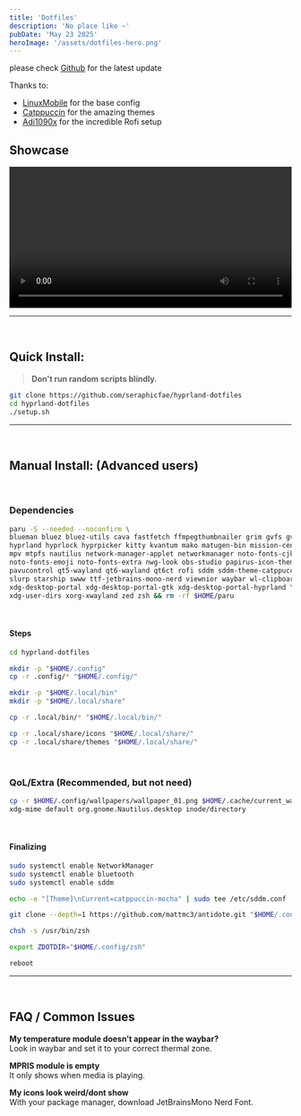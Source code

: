 ```yaml
---
title: 'Dotfiles'
description: 'No place like ~'
pubDate: 'May 23 2025'
heroImage: '/assets/dotfiles-hero.png'
---
```


please check <u>[Github](https://github.com/seraphicfae/hyprland-dotfiles)</u> for the latest update

Thanks to:
- <u>[LinuxMobile](https://github.com/linuxmobile)</u> for the base config
- <u>[Catppuccin](https://github.com/catppuccin)</u> for the amazing themes
- <u>[Adi1090x](https://github.com/adi1090x/rofi/)</u> for the incredible Rofi setup

## Showcase
<video controls width="100%" style="max-width: 1080px;">
  <source src="/assets/showcase.mp4" type="video/mp4">
  Your browser doesn’t support HTML5 video.
</video>

---

<br>

## Quick Install:
> **Don't run random scripts blindly.**

```bash
git clone https://github.com/seraphicfae/hyprland-dotfiles
cd hyprland-dotfiles
./setup.sh
```

---

<br>

## Manual Install: (Advanced users)

<br>

### Dependencies

```bash
paru -S --needed --noconfirm \
blueman bluez bluez-utils cava fastfetch ffmpegthumbnailer grim gvfs gvfs-mtp \
hyprland hyprlock hyprpicker kitty kvantum mako matugen-bin mission-center \
mpv mtpfs nautilus network-manager-applet networkmanager noto-fonts-cjk \
noto-fonts-emoji noto-fonts-extra nwg-look obs-studio papirus-icon-theme \
pavucontrol qt5-wayland qt6-wayland qt6ct rofi sddm sddm-theme-catppuccin \
slurp starship swww ttf-jetbrains-mono-nerd viewnior waybar wl-clipboard \
xdg-desktop-portal xdg-desktop-portal-gtk xdg-desktop-portal-hyprland \
xdg-user-dirs xorg-xwayland zed zsh && rm -rf $HOME/paru
```
<br>


#### Steps
```bash
cd hyprland-dotfiles

mkdir -p "$HOME/.config"
cp -r .config/* "$HOME/.config/"

mkdir -p "$HOME/.local/bin"
mkdir -p "$HOME/.local/share"

cp -r .local/bin/* "$HOME/.local/bin/"

cp -r .local/share/icons "$HOME/.local/share/"
cp -r .local/share/themes "$HOME/.local/share/"
```

<br>

### QoL/Extra (Recommended, but not need)
```bash
cp -r $HOME/.config/wallpapers/wallpaper_01.png $HOME/.cache/current_wallpaper
xdg-mime default org.gnome.Nautilus.desktop inode/directory
```

<br>

#### Finalizing
```bash
sudo systemctl enable NetworkManager
sudo systemctl enable bluetooth
sudo systemctl enable sddm

echo -e "[Theme]\nCurrent=catppuccin-mocha" | sudo tee /etc/sddm.conf

git clone --depth=1 https://github.com/mattmc3/antidote.git "$HOME/.config/zsh/antidote"

chsh -s /usr/bin/zsh

export ZDOTDIR="$HOME/.config/zsh"

reboot
```

---
<br>

## FAQ / Common Issues
**My temperature module doesn’t appear in the waybar?** \
Look in waybar and set it to your correct thermal zone.

**MPRIS module is empty** \
It only shows when media is playing.

**My icons look weird/dont show** \
With your package manager, download JetBrainsMono Nerd Font.
